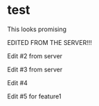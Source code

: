 # test

This looks promising

EDITED FROM THE SERVER!!!

Edit #2 from server

Edit #3 from server

Edit #4

Edit #5 for feature1

